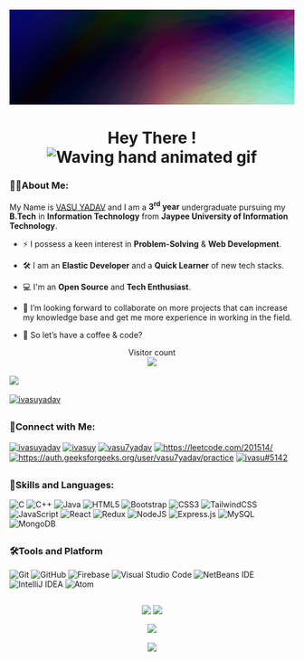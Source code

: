 #
<img src = "https://github.com/ivasuy/ivasuy/blob/main/Banner.gif" />
<h1 align="center">Hey There !  <img src="https://media.giphy.com/media/hvRJCLFzcasrR4ia7z/giphy.gif" 
         alt="Waving hand animated gif"
         height="45"
         width="45" /></h1>
<h3><b>🙋‍♂️About Me:</b></h3>
My Name is <a href="https://www.linkedin.com/in/ivasuy/">VASU YADAV</a> and I am a <b>3<sup>rd</sup> year</b> undergraduate pursuing my <b>B.Tech</b> in <b>Information Technology</b> from <b>Jaypee University of Information Technology</b>.<br>

- ⚡  I possess a keen interest in **Problem-Solving** & **Web Development**.

- 🛠  I am an **Elastic Developer** and a **Quick Learner** of new tech stacks.

- 💻  I'm an **Open Source** and **Tech Enthusiast**.

- 🤝 I’m looking forward to collaborate on more projects that can increase my knowledge base and get me more experience in working in the field.

- 💬 So let’s have a coffee & code?

<p align="center"> 
  Visitor count<br>
  
  <img src="https://profile-counter.glitch.me/ivasuy/count.svg" />
</p>
  
![](https://github.com/ivasuy/ivasuy/blob/main/assets/bottom_header.svg)
<p align="left"> <a href="https://twitter.com/ivasuyadav" target="blank"><img src="https://img.shields.io/twitter/follow/ivasuyadav?logo=twitter&style=for-the-badge" alt="ivasuyadav" /></a> </p>


##
<h3 align="left">🧷Connect with Me: </h3>
<p align="left">

<a href="https://twitter.com/ivasuyadav" target="blank"><img align="center" src="https://raw.githubusercontent.com/rahuldkjain/github-profile-readme-generator/master/src/images/icons/Social/twitter.svg" alt="ivasuyadav" height="30" width="40" /></a>
<a href="https://linkedin.com/in/ivasuy" target="blank"><img align="center" src="https://raw.githubusercontent.com/rahuldkjain/github-profile-readme-generator/master/src/images/icons/Social/linked-in-alt.svg" alt="ivasuy" height="30" width="40" /></a>
<a href="https://www.hackerrank.com/vasu7yadav" target="blank"><img align="center" src="https://raw.githubusercontent.com/rahuldkjain/github-profile-readme-generator/master/src/images/icons/Social/hackerrank.svg" alt="vasu7yadav" height="30" width="40" /></a>
<a href="https://leetcode.com/201514/" target="blank"><img align="center" src="https://raw.githubusercontent.com/rahuldkjain/github-profile-readme-generator/master/src/images/icons/Social/leet-code.svg" alt="https://leetcode.com/201514/" height="30" width="40" /></a>
<a href="https://auth.geeksforgeeks.org/user/vasu7yadav" target="blank"><img align="center" src="https://raw.githubusercontent.com/rahuldkjain/github-profile-readme-generator/master/src/images/icons/Social/geeks-for-geeks.svg" alt="https://auth.geeksforgeeks.org/user/vasu7yadav/practice" height="30" width="40" /></a>
<a href="https://discord.gg/ivasu#5142" target="blank"><img align="center" src="https://raw.githubusercontent.com/rahuldkjain/github-profile-readme-generator/master/src/images/icons/Social/discord.svg" alt="ivasu#5142" height="30" width="40" /></a>
</p>

##
<h3 align="left">🚀Skills and Languages: </h3>

![C](https://img.shields.io/badge/c-%2300599C.svg?style=for-the-badge&logo=c&logoColor=white)
![C++](https://img.shields.io/badge/c++-%2300599C.svg?style=for-the-badge&logo=c%2B%2B&logoColor=white)
![Java](https://img.shields.io/badge/java-%23ED8B00.svg?style=for-the-badge&logo=java&logoColor=white)
![HTML5](https://img.shields.io/badge/html5-%23E34F26.svg?style=for-the-badge&logo=html5&logoColor=white)
![Bootstrap](https://img.shields.io/badge/bootstrap-%23563D7C.svg?style=for-the-badge&logo=bootstrap&logoColor=white)
![CSS3](https://img.shields.io/badge/css3-%231572B6.svg?style=for-the-badge&logo=css3&logoColor=white)
![TailwindCSS](https://img.shields.io/badge/tailwindcss-%2338B2AC.svg?style=for-the-badge&logo=tailwind-css&logoColor=white)
![JavaScript](https://img.shields.io/badge/javascript-%23323330.svg?style=for-the-badge&logo=javascript&logoColor=%23F7DF1E)
![React](https://img.shields.io/badge/react-%2320232a.svg?style=for-the-badge&logo=react&logoColor=%2361DAFB)
![Redux](https://img.shields.io/badge/redux-%23593d88.svg?style=for-the-badge&logo=redux&logoColor=white)
![NodeJS](https://img.shields.io/badge/node.js-6DA55F?style=for-the-badge&logo=node.js&logoColor=white)
![Express.js](https://img.shields.io/badge/express.js-%23404d59.svg?style=for-the-badge&logo=express&logoColor=%2361DAFB)
![MySQL](https://img.shields.io/badge/mysql-%2300f.svg?style=for-the-badge&logo=mysql&logoColor=white)
![MongoDB](https://img.shields.io/badge/MongoDB-%234ea94b.svg?style=for-the-badge&logo=mongodb&logoColor=white)

##
<h3><b>🛠Tools and Platform</b></h3>

![Git](https://img.shields.io/badge/git-%23F05033.svg?style=for-the-badge&logo=git&logoColor=white)
![GitHub](https://img.shields.io/badge/github-%23121011.svg?style=for-the-badge&logo=github&logoColor=white)
![Firebase](https://img.shields.io/badge/Firebase-039BE5?style=for-the-badge&logo=Firebase&logoColor=white)
![Visual Studio Code](https://img.shields.io/badge/Visual%20Studio%20Code-0078d7.svg?style=for-the-badge&logo=visual-studio-code&logoColor=white)
![NetBeans IDE](https://img.shields.io/badge/NetBeansIDE-1B6AC6.svg?style=for-the-badge&logo=apache-netbeans-ide&logoColor=white)
![IntelliJ IDEA](https://img.shields.io/badge/IntelliJIDEA-000000.svg?style=for-the-badge&logo=intellij-idea&logoColor=white)
![Atom](https://img.shields.io/badge/Atom-%2366595C.svg?style=for-the-badge&logo=atom&logoColor=white)

##
<div align="center">
 <span >
  <img src="https://github-readme-stats.vercel.app/api?username=ivasuy&show_icons=true&theme=dark" width="400px"/>
 <img src="https://github-readme-streak-stats.herokuapp.com/?user=ivasuy&show_icons=true&theme=dark" width="400px"/>
</span>

<span ></span>
 
<p align="center" ><img src="https://github-readme-stats.vercel.app/api/top-langs/?username=ivasuy&theme=dark&layout=compact"/></p>

![](https://activity-graph.herokuapp.com/graph?username=ivasuy&theme=react-dark&hide_border=true)
</div>
